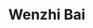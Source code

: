 ---
layout: profile
title: Wenzhi Bai
description: April 2024 to present. Robo-TMS.
img: assets/img/people/wenzhi_bai.png
redirect: https://wenzhibai.github.io/
year: 2024
category: PhD Students
email: wenzhi.bai@manchester.ac.uk
google_scholar: LeKWVwsAAAAJ
github_username: WenzhiBai
---